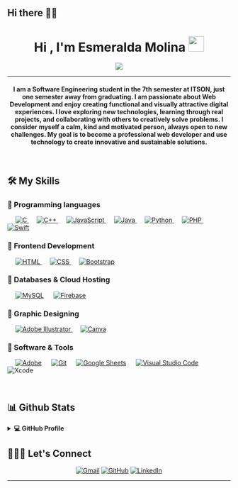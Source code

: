 ## Hi there 👋🏻


<h1 align="center">Hi , I'm Esmeralda Molina <img src="https://media.giphy.com/media/hvRJCLFzcasrR4ia7z/giphy.gif" width="35"></h1>
<p align="center">
  <a href="https://github.com/DenverCoder1/readme-typing-svg"><img src="https://readme-typing-svg.herokuapp.com?lines=Software+Engineering+Student;Web+Developer%20Enthusiast%20Designer;Always%20learning%20new%20things&center=true&width=500&height=50"></a>
</p>
<hr/>
<h4 align="center">I am a Software Engineering student in the 7th semester at ITSON, just one semester away from graduating. I am passionate about Web Development and enjoy creating functional and visually attractive digital experiences. I love exploring new technologies, learning through real projects, and collaborating with others to creatively solve problems. I consider myself a calm, kind and motivated person, always open to new challenges. My goal is to become a professional web developer and use technology to create innovative and sustainable solutions.</h4>
<br>

## 🛠️ My Skills

### 🦖 Programming languages

<p align="left"> 
  &emsp; 
  <a href="https://www.cprogramming.com/" target="_blank"> 
    <img alt="C" src="https://img.shields.io/badge/C%20-%232370ED.svg?logo=c&logoColor=white">
  </a> 
  &emsp;
  <a href="https://www.w3schools.com/cpp/" target="_blank"> 
    <img alt="C++" src="https://img.shields.io/badge/C++%20-%2300599C.svg?logo=c%2B%2B&logoColor=white">
  </a> 
  &emsp;
  <a href="https://developer.mozilla.org/en-US/docs/Web/JavaScript" target="_blank"> 
     <img alt="JavaScript" src="https://img.shields.io/badge/JavaScript%20-%23F7DF1E.svg?logo=javascript&logoColor=black">
   </a>
  &emsp;
  <a href="https://www.java.com" target="_blank"> 
    <img alt="Java" src="https://img.shields.io/badge/Java-%23007396.svg?logo=java&logoColor=white">
  </a>
  &emsp;
   <a href="https://www.python.org" target="_blank">
    <img alt="Python" src="https://img.shields.io/badge/Python%20-%2314354C.svg?logo=python&logoColor=white">
  </a>
  &emsp;
  <a href="https://www.php.net/">
    <img alt="PHP" src="https://img.shields.io/badge/PHP-%23777BB4.svg?logo=php&logoColor=white"/>
  </a>
   &emsp;
  <a href="https://swift.org" target="_blank">
  <img alt="Swift" src="https://img.shields.io/badge/Swift-%23FA7343.svg?logo=swift&logoColor=white" />
  </a>
</p>

### 🦖 Frontend Development
<p align="left"> 
  &emsp; 
  <a href="https://www.w3.org/html/" target="_blank"> 
   <img alt="HTML" src="https://img.shields.io/badge/HTML5%20-%23E34F26.svg?logo=html5&logoColor=white">
  </a>   
  &emsp;
  <a href="https://www.w3schools.com/css/" target="_blank">
    <img alt="CSS" src="https://img.shields.io/badge/CSS%20-%231572B6.svg?logo=css3&logoColor=white">
  </a> 
   &emsp;
  <a href="https://getbootstrap.com" target="_blank"> 
    <img alt="Bootstrap" src="https://img.shields.io/badge/Bootstrap-%23563D7C.svg?style=flat&logo=bootstrap&logoColor=white"/>
  </a>
</p>

### 🦖 Databases & Cloud Hosting
<p align="left">
  &emsp;
    <a href="https://www.mysql.com/"><img alt="MySQL" src="https://img.shields.io/badge/MySQL-%2300f.svg?style=flat&llogo=mysql&logoColor=white"></a>
  &emsp;
    <a href="https://firebase.google.com/"><img alt="Firebase" src ="https://img.shields.io/badge/Firebase-%23316192.svg?logo=firebase&logoColor=white"></a>
 </p>
  
### 🦖 Graphic Designing
<p align="left">
  &emsp;
  	  
   <a href="https://www.adobe.com/in/products/illustrator.html" target="_blank"> 
    <img alt="Adobe Illustrator" src="https://img.shields.io/badge/Adobe Illustrator-%23FF9A00.svg?style=flat&logo=adobeillustrator&logoColor=white"/>
  </a> 
     &emsp;
  <a href="#">
  	<img alt="Canva" src="https://img.shields.io/badge/Canva-%2300C4CC.svg?style=flat&logo=Canva&logoColor=white"/>
  </a>
 </p>

 ### 🦖 Software & Tools
 
<p>
  &emsp;
    <a href="#"><img alt="Adobe" src="https://img.shields.io/badge/Adobe%20-%23FF0000.svg?logo=adobe&logoColor=white"></a>
  &emsp;
    <a href="#"><img alt="Git" src="https://img.shields.io/badge/Git%20-%23F05033.svg?logo=git&logoColor=white"></a>
  &emsp;
    <a href="#"><img alt="Google Sheets" src="https://img.shields.io/badge/Google%20Sheets%20-%2334A853.svg?logo=google%20sheets&logoColor=white"></a>
  &emsp;
    <a href="#"><img alt="Visual Studio Code" src="https://img.shields.io/badge/Visual%20Studio%20Code-0078d7.svg?logo=visual-studio-code&logoColor=white"></a>
  &emsp;

  <img alt="Xcode" src="https://img.shields.io/badge/Xcode-%23121011.svg?logo=xcode&logoColor=white" />
</a>
</p>

<br/>

## 📊 Github Stats 


<details> 
  <summary><b>💻 GitHub Profile</b></summary>
  <br/>
  <p align="center">
    <a href="https://github.com/Melle23"><img alt="https://github.com/account"/></a>
<br/>
  </p>
</details>

## 👩🏻‍💻 Let's Connect
<p align="center">
	<a href="mailto:molinaestradaesmeralda@gmail.com"><img src="https://img.icons8.com/bubbles/50/000000/gmail.png" alt="Gmail"/></a>
	<a href="https://github.com/Melle23"><img src="https://img.icons8.com/bubbles/50/000000/github.png" alt="GitHub"/></a>
	<a href="www.linkedin.com/in/esmeralda-molina-estrada-561605298"><img src="https://img.icons8.com/bubbles/50/000000/linkedin.png" alt="LinkedIn"/></a>
	
</p>

<hr/>










